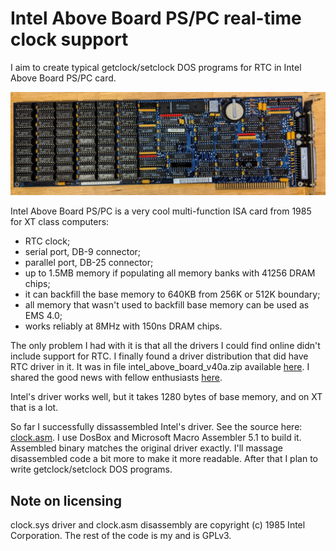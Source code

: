﻿# Intel Above Board PS/PC real-time clock support

I aim to create typical getclock/setclock DOS programs for RTC in Intel Above Board PS/PC card.

![Intel Above Board PS/PC card photo](intel-above-board-ps-pc.jpg)

Intel Above Board PS/PC is a very cool multi-function ISA card from 1985 for XT class computers:
- RTC clock;
- serial port, DB-9 connector;
- parallel port, DB-25 connector;
- up to 1.5MB memory if populating all memory banks with 41256 DRAM chips;
- it can backfill the base memory to 640KB from 256K or 512K boundary;
- all memory that wasn't used to backfill base memory can be used as EMS 4.0;
- works reliably at 8MHz with 150ns DRAM chips.

The only problem I had with it is that all the drivers I could find online didn't include support for RTC.
I finally found a driver distribution that did have RTC driver in it.
It was in file intel_above_board_v40a.zip available
[here](https://vetusware.com/download/Intel%20Above%20Board%204/?id=6149).
I shared the good news with fellow enthusiasts
[here](http://www.vcfed.org/forum/showthread.php?76141-Need-help-with-RTC-on-Intel-Above-Board-PS-PC&p=631392#post631392).

Intel's driver works well, but it takes 1280 bytes of base memory, and on XT that is a lot.

So far I successfully dissassembled Intel's driver. See the source here: [clock.asm](src/clock.asm).
I use DosBox and Microsoft Macro Assembler 5.1 to build it.
Assembled binary matches the original driver exactly.
I'll massage disassembled code a bit more to make it more readable.
After that I plan to write getclock/setclock DOS programs.


## Note on licensing

clock.sys driver and clock.asm disassembly are copyright (c) 1985 Intel Corporation. The rest of the code is my and is GPLv3.

